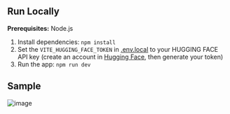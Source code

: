 ## Run Locally

**Prerequisites:** Node.js

1. Install dependencies:
   `npm install`
2. Set the `VITE_HUGGING_FACE_TOKEN` in [.env.local](.env.local) to your HUGGING FACE API key
   (create an account in [Hugging Face](https://huggingface.co/), then generate your token)
3. Run the app:
   `npm run dev`

## Sample
![image](https://github.com/user-attachments/assets/e002bbce-df1e-4cec-ac17-66a9be29b731)
